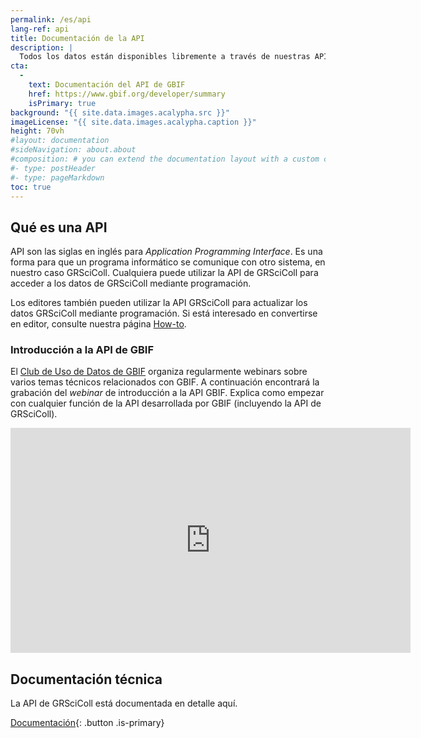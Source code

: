```yaml
---
permalink: /es/api
lang-ref: api
title: Documentación de la API
description: |
  Todos los datos están disponibles libremente a través de nuestras API
cta:
  - 
    text: Documentación del API de GBIF
    href: https://www.gbif.org/developer/summary
    isPrimary: true
background: "{{ site.data.images.acalypha.src }}"
imageLicense: "{{ site.data.images.acalypha.caption }}"
height: 70vh
#layout: documentation
#sideNavigation: about.about
#composition: # you can extend the documentation layout with a custom composition
#- type: postHeader
#- type: pageMarkdown
toc: true
---
```


## Qué es una API

API son las siglas en inglés para *Application Programming Interface*. Es una forma para que un programa informático se comunique con otro sistema, en nuestro caso GRSciColl. Cualquiera puede utilizar la API de GRSciColl para acceder a los datos de GRSciColl mediante programación.

Los editores también pueden utilizar la API GRSciColl para actualizar los datos GRSciColl mediante programación. Si está interesado en convertirse en editor, consulte nuestra página [How-to](/es/how-to#convertirse-en-editor).

### Introducción a la API de GBIF

El [Club de Uso de Datos de GBIF](https://www.gbif.org/data-use-club) organiza regularmente webinars sobre varios temas técnicos relacionados con GBIF. A continuación encontrará la grabación del *webinar* de introducción a la API GBIF. Explica como empezar con cualquier función de la API desarrollada por GBIF (incluyendo la API de GRSciColl).

<iframe title="vimeo-player" src="https://player.vimeo.com/video/797699677?h=e9fb58d307" width="640" height="360" frameborder="0" allowfullscreen></iframe>

## Documentación técnica

La API de GRSciColl está documentada en detalle aquí.

[Documentación](https://gbif.org/developer/registry#collections){: .button .is-primary}

